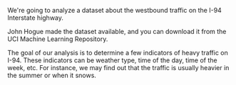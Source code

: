 We're going to analyze a dataset about the westbound traffic on the I-94 Interstate highway.

John Hogue made the dataset available, and you can download it from the UCI Machine Learning Repository.

The goal of our analysis is to determine a few indicators of heavy traffic on I-94. These indicators can be weather type, time of the day, time of the week, etc. For instance, we may find out that the traffic is usually heavier in the summer or when it snows.
